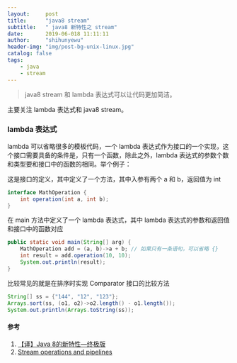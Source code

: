 ```yaml
---
layout:     post
title:      "java8 stream"
subtitle:   " java8 新特性之 stream"
date:       2019-06-018 11:11:11
author:     "shihunyewu"
header-img: "img/post-bg-unix-linux.jpg"
catalog: false
tags:
    - java
    - stream
---
```

> java8 stream 和 lambda 表达式可以让代码更加简洁。

主要关注 lambda 表达式和 java8 stream。

### lambda 表达式
lambda 可以省略很多的模板代码，一个 lambda 表达式作为接口的一个实现，这个接口需要具备的条件是，只有一个函数，除此之外，lambda 表达式的参数个数和类型要和接口中的函数的相同。举个例子：

这是接口的定义，其中定义了一个方法，其中入参有两个 a 和 b，返回值为 int
```java
interface MathOperation {
	int operation(int a, int b);
}
```
在 main 方法中定义了一个 lambda 表达式，其中 lambda 表达式的参数和返回值和接口中的函数对应
```java
public static void main(String[] arg) {
    MathOperation add = (a, b)->a + b; // 如果只有一条语句，可以省略 {}
    int result = add.operation(10, 10);
    System.out.println(result);
}
```

比较常见的就是在排序时实现 Comparator 接口的比较方法
```java
String[] ss = {"144", "12", "123"};
Arrays.sort(ss, (o1, o2)->o2.length() - o1.length());
System.out.println(Arrays.toString(ss));
```


#### 参考
1. [【译】Java 8的新特性—终极版](https://www.jianshu.com/p/5b800057f2d8)
2. [Stream operations and pipelines](https://docs.oracle.com/javase/8/docs/api/java/util/stream/package-summary.html#StreamOps)